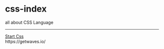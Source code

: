 # css-index
all about CSS Language 
<hr>
<a href="https://codewithpunit.github.io/css-index/">Start Css</a>
<br>
https://getwaves.io/

